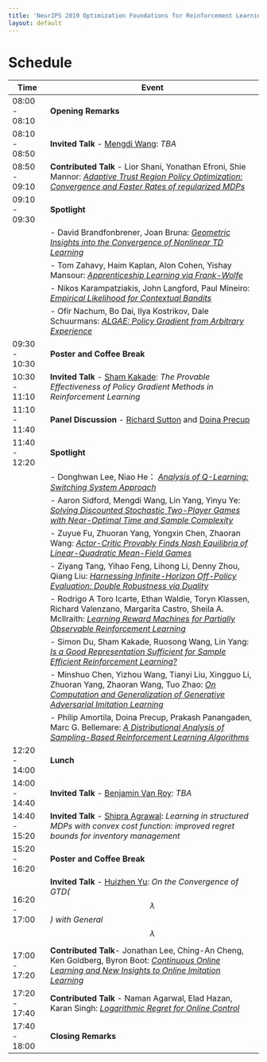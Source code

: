 ```yaml
---
title: 'NeurIPS 2019 Optimization Foundations for Reinforcement Learning Workshop'
layout: default
---
```


# Schedule

| Time    | Event |
| ------- | -------- |
| 08:00 - 08:10 | **Opening Remarks** |
| 08:10 - 08:50 | **Invited Talk** - [Mengdi Wang][mengdi]: *TBA*|
| 08:50 - 09:10 | **Contributed Talk** - Lior Shani, Yonathan Efroni, Shie Mannor: <a href="assets/accepted_papers/2.pdf">*Adaptive Trust Region Policy Optimization: Convergence and Faster Rates of regularized MDPs*</a> |
| 09:10 - 09:30 | **Spotlight** |
| | - David Brandfonbrener, Joan Bruna: <a href="assets/accepted_papers/7.pdf">*Geometric Insights into the Convergence of Nonlinear TD Learning*</a>|
| | - Tom Zahavy, Haim Kaplan, Alon Cohen, Yishay Mansour: <a href="assets/accepted_papers/10.pdf">*Apprenticeship Learning via Frank-Wolfe*</a>|	
| | - Nikos Karampatziakis, John Langford, Paul Mineiro: <a href="assets/accepted_papers/22.pdf">*Empirical Likelihood for Contextual Bandits*</a>|
| | - Ofir Nachum, Bo Dai, Ilya  Kostrikov, Dale  Schuurmans: <a href="assets/accepted_papers/44.pdf">*ALGAE: Policy Gradient from Arbitrary Experience*</a>	|
| 09:30 - 10:30 | **Poster and Coffee Break** |
| 10:30 - 11:10 | **Invited Talk** - [Sham Kakade][sham]: *The Provable Effectiveness of Policy Gradient Methods in Reinforcement Learning*|
| 11:10 - 11:40 | **Panel Discussion** - [Richard Sutton][rich] and [Doina Precup][doina] |
| 11:40 - 12:20 | **Spotlight** |
| | - Donghwan Lee, Niao He： <a href="assets/accepted_papers/27.pdf">*Analysis of Q-Learning: Switching System Approach*</a>|
| | - Aaron Sidford, Mengdi Wang, Lin Yang, Yinyu Ye: <a href="assets/accepted_papers/33.pdf">*Solving Discounted Stochastic Two-Player Games with Near-Optimal Time and Sample Complexity*</a>|
| | - Zuyue Fu, Zhuoran Yang, Yongxin Chen, Zhaoran Wang: <a href="assets/accepted_papers/42.pdf">*Actor-Critic Provably Finds Nash Equilibria of Linear-Quadratic Mean-Field Games*</a>|
| | - Ziyang Tang, Yihao Feng, Lihong Li, Denny Zhou, Qiang Liu: <a href="assets/accepted_papers/48.pdf">*Harnessing Infinite-Horizon Off-Policy Evaluation: Double Robustness via Duality*</a>|
| | - Rodrigo A Toro Icarte, Ethan Waldie, Toryn  Klassen,  Richard Valenzano, Margarita  Castro, Sheila A.  McIlraith: <a href="assets/accepted_papers/49.pdf">*Learning Reward Machines for Partially Observable Reinforcement Learning*</a>|	
| | - Simon Du, Sham Kakade, Ruosong Wang, Lin Yang: <a href="assets/accepted_papers/53.pdf">*Is a Good Representation Sufficient for Sample Efficient Reinforcement Learning?*</a>|
| | - Minshuo Chen, Yizhou Wang, Tianyi  Liu, Xingguo Li, Zhuoran Yang, Zhaoran Wang, Tuo Zhao: <a href="assets/accepted_papers/54.pdf">*On Computation and Generalization of Generative Adversarial Imitation Learning*</a>|
| | - Philip Amortila, Doina Precup, Prakash  Panangaden, Marc G. Bellemare: <a href="assets/accepted_papers/69.pdf">*A Distributional Analysis of Sampling-Based Reinforcement Learning Algorithms*</a>|
| 12:20 - 14:00 | **Lunch** |
| 14:00 - 14:40 | **Invited Talk** - [Benjamin Van Roy][ben]: *TBA*|
| 14:40 - 15:20 | **Invited Talk** - [Shipra Agrawal][shipra]: *Learning in structured MDPs with convex cost function: improved regret bounds for inventory management*|
| 15:20 - 16:20 | **Poster and Coffee Break** |
| 16:20 - 17:00 | **Invited Talk** - [Huizhen Yu][huizhen]: *On the Convergence of GTD($$\lambda$$) with General $$\lambda$$* |
| 17:00 - 17:20 | **Contributed Talk**- Jonathan Lee, Ching-An Cheng, Ken Goldberg, Byron Boot: <a href="assets/accepted_papers/55.pdf">*Continuous Online Learning and New Insights to Online Imitation Learning*</a> |
| 17:20 - 17:40 | **Contributed Talk** - Naman Agarwal, Elad Hazan, Karan Singh:  <a href="assets/accepted_papers/37.pdf">*Logarithmic Regret for Online Control*</a>|
| 17:40 - 18:00 | **Closing Remarks** |

<!-- [speakers]: #speakers -->
[sham]: https://homes.cs.washington.edu/~sham/
[shipra]: http://www.columbia.edu/~sa3305/
[ben]: https://web.stanford.edu/~bvr/
[mengdi]: https://mwang.princeton.edu/
[huizhen]: https://directory.ualberta.ca/person/huizhen
[rich]: http://incompleteideas.net/
[doina]: https://www.cs.mcgill.ca/~dprecup/

